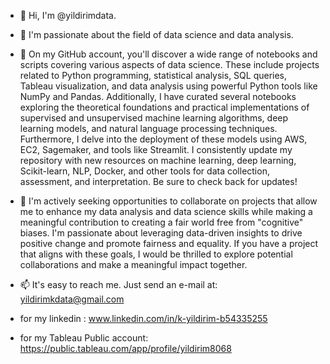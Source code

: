 - 👋 Hi, I'm @yildirimdata.

- 👀 I'm passionate about the field of data science and data analysis.

- 🌱 On my GitHub account, you'll discover a wide range of notebooks and scripts covering various aspects of data science. These include projects related to Python programming, statistical analysis, SQL queries, Tableau visualization, and data analysis using powerful Python tools like NumPy and Pandas. Additionally, I have curated several notebooks exploring the theoretical foundations and practical implementations of supervised and unsupervised machine learning algorithms, deep learning models, and natural language processing techniques. Furthermore, I delve into the deployment of these models using AWS, EC2, Sagemaker, and tools like Streamlit. I consistently update my repository with new resources on machine learning, deep learning, Scikit-learn, NLP, Docker, and other tools for data collection, assessment, and interpretation. Be sure to check back for updates!

- 💞️ I'm actively seeking opportunities to collaborate on projects that allow me to enhance my data analysis and data science skills while making a meaningful contribution to creating a fair world free from "cognitive" biases. I'm passionate about leveraging data-driven insights to drive positive change and promote fairness and equality. If you have a project that aligns with these goals, I would be thrilled to explore potential collaborations and make a meaningful impact together.

- 📫 It's easy to reach me. Just send an e-mail at: yildirimkdata@gmail.com
 
- for my linkedin : www.linkedin.com/in/k-yildirim-b54335255 
- for my Tableau Public account: https://public.tableau.com/app/profile/yildirim8068

<!---
yildirimdata/yildirimdata is a ✨ special ✨ repository because its `README.md` (this file) appears on your GitHub profile.
You can click the Preview link to take a look at your changes.
--->
